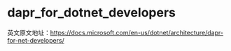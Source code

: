# dapr_for_dotnet_developers

英文原文地址：https://docs.microsoft.com/en-us/dotnet/architecture/dapr-for-net-developers/
